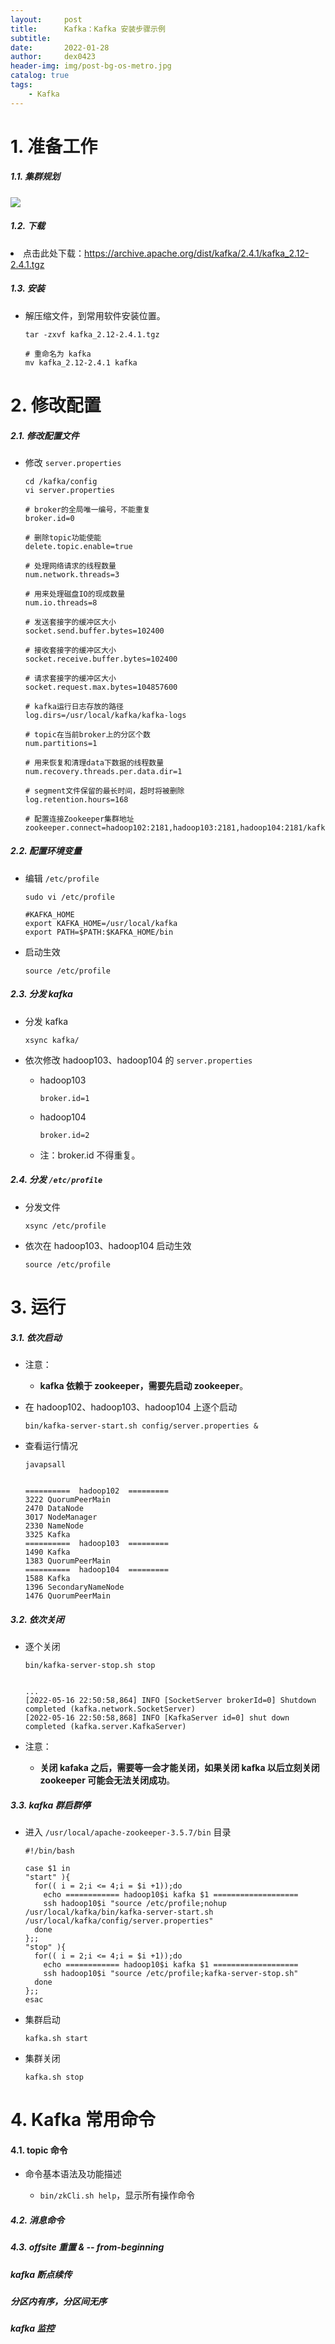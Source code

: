 ```yaml
---
layout:     post
title:      Kafka：Kafka 安装步骤示例
subtitle:   
date:       2022-01-28
author:     dex0423
header-img: img/post-bg-os-metro.jpg
catalog: true
tags:
    - Kafka
---
```


# 1. 准备工作

##### 1.1. 集群规划

  ![]({{site.baseurl}}/img-post/kafka.png)

##### 1.2. 下载

<li>点击此处下载：<a href="https://archive.apache.org/dist/kafka/2.4.1/kafka_2.12-2.4.1.tgz">https://archive.apache.org/dist/kafka/2.4.1/kafka_2.12-2.4.1.tgz</a></li>

##### 1.3. 安装

- 解压缩文件，到常用软件安装位置。

    ```aidl
    tar -zxvf kafka_2.12-2.4.1.tgz
    
    # 重命名为 kafka
    mv kafka_2.12-2.4.1 kafka
    ```

# 2. 修改配置

##### 2.1. 修改配置文件

- 修改 `server.properties`

    ```aidl
    cd /kafka/config
    vi server.properties
    ```

    ```aidl
    # broker的全局唯一编号，不能重复
    broker.id=0
  
    # 删除topic功能使能
    delete.topic.enable=true
  
    # 处理网络请求的线程数量
    num.network.threads=3
  
    # 用来处理磁盘IO的现成数量
    num.io.threads=8
  
    # 发送套接字的缓冲区大小
    socket.send.buffer.bytes=102400
  
    # 接收套接字的缓冲区大小
    socket.receive.buffer.bytes=102400
  
    # 请求套接字的缓冲区大小
    socket.request.max.bytes=104857600
  
    # kafka运行日志存放的路径 
    log.dirs=/usr/local/kafka/kafka-logs
  
    # topic在当前broker上的分区个数
    num.partitions=1
  
    # 用来恢复和清理data下数据的线程数量
    num.recovery.threads.per.data.dir=1
  
    # segment文件保留的最长时间，超时将被删除
    log.retention.hours=168
  
    # 配置连接Zookeeper集群地址
    zookeeper.connect=hadoop102:2181,hadoop103:2181,hadoop104:2181/kafka
    ```
  
##### 2.2. 配置环境变量

- 编辑 `/etc/profile`

  ```aidl
  sudo vi /etc/profile
  
  #KAFKA_HOME
  export KAFKA_HOME=/usr/local/kafka
  export PATH=$PATH:$KAFKA_HOME/bin
  ```

- 启动生效

  ```
  source /etc/profile
  ```

##### 2.3. 分发 kafka

- 分发 kafka

  ```aidl
  xsync kafka/
  ```

- 依次修改 hadoop103、hadoop104 的 `server.properties`
  - hadoop103
    ```aidl
    broker.id=1
    ```
  - hadoop104
    ```aidl
    broker.id=2
    ```
  - 注：broker.id 不得重复。

##### 2.4. 分发 `/etc/profile`

- 分发文件

  ```aidl
  xsync /etc/profile
  ```

- 依次在 hadoop103、hadoop104 启动生效

  ```
  source /etc/profile
  ```


# 3. 运行

##### 3.1. 依次启动

- 注意：
  - **kafka 依赖于 zookeeper，需要先启动 zookeeper**。

- 在 hadoop102、hadoop103、hadoop104 上逐个启动

    ```aidl
    bin/kafka-server-start.sh config/server.properties &
    ```

- 查看运行情况

  ```aidl
  javapsall
  
  
  ==========  hadoop102  =========
  3222 QuorumPeerMain
  2470 DataNode
  3017 NodeManager
  2330 NameNode
  3325 Kafka
  ==========  hadoop103  =========
  1490 Kafka
  1383 QuorumPeerMain
  ==========  hadoop104  =========
  1588 Kafka
  1396 SecondaryNameNode
  1476 QuorumPeerMain
  ```

##### 3.2. 依次关闭

- 逐个关闭
  ```
  bin/kafka-server-stop.sh stop
  
  
  ...
  [2022-05-16 22:50:58,864] INFO [SocketServer brokerId=0] Shutdown completed (kafka.network.SocketServer)
  [2022-05-16 22:50:58,868] INFO [KafkaServer id=0] shut down completed (kafka.server.KafkaServer)
  ```

- 注意：
  - **关闭 kafaka 之后，需要等一会才能关闭，如果关闭 kafka 以后立刻关闭 zookeeper 可能会无法关闭成功**。

##### 3.3. kafka 群启群停

- 进入 `/usr/local/apache-zookeeper-3.5.7/bin` 目录

  ```
  #!/bin/bash

  case $1 in
  "start" ){
    for(( i = 2;i <= 4;i = $i +1));do
      echo ============ hadoop10$i kafka $1 ===================
      ssh hadoop10$i "source /etc/profile;nohup /usr/local/kafka/bin/kafka-server-start.sh /usr/local/kafka/config/server.properties"
    done
  };;
  "stop" ){
    for(( i = 2;i <= 4;i = $i +1));do
      echo ============ hadoop10$i kafka $1 ===================
      ssh hadoop10$i "source /etc/profile;kafka-server-stop.sh"
    done
  };;
  esac
  ```

- 集群启动
  ```
  kafka.sh start
  ```
- 集群关闭
  ```
  kafka.sh stop
  ```


# 4. Kafka 常用命令

#### 4.1. topic 命令

- 命令基本语法及功能描述

  - `bin/zkCli.sh help`，显示所有操作命令


##### 4.2. 消息命令



##### 4.3. offsite 重置 & -- from-beginning


##### kafka 断点续传

##### 分区内有序，分区间无序

##### kafka 监控
